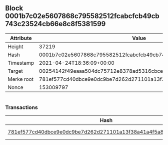 ## Block 0001b7c02e5607868c795582512fcabcfcb49cb743c23524cb66e8c8f5381599

Attribute | Value
--- | ---
Height | 37219
Hash | 0001b7c02e5607868c795582512fcabcfcb49cb743c23524cb66e8c8f5381599
Timestamp | 2021-04-24T18:36:09+00:00
Target | 00254142f49eaaa504dc75712e8378ad5316cbcead634704b3734b6271167cc4
Merke root | 781ef577cd40dbce9e0dc9be7d262d271101a13f38a41a4f5a89546a50156a68
Nonce | 153009797

```

```

### Transactions

Hash | Amount
--- | ---
[781ef577cd40dbce9e0dc9be7d262d271101a13f38a41a4f5a89546a50156a68](781ef577cd40dbce9e0dc9be7d262d271101a13f38a41a4f5a89546a50156a68.md) | 10.00000000 SKEPTI 
